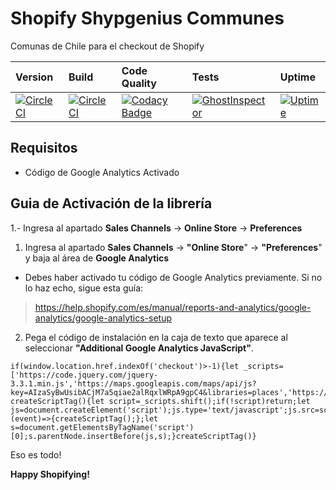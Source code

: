 # Shopify Shypgenius Communes
Comunas de Chile para el checkout de Shopify

| Version | Build | Code Quality | Tests | Uptime |
|:---|:---|:---|:---|:---|
|[![CircleCI](https://img.shields.io/badge/checkout-0.9-blue.svg)](https://springsdigital.com/code-compliance)|[![CircleCI](https://img.shields.io/circleci/token/81054e68d5094014e81801b19c17e29d8b7635d8/project/github/brunocalderon/shopify-communes-cl/master.svg)](https://springsdigital.com/code-compliance)|[![Codacy Badge](https://img.shields.io/codacy/grade/ff8963e332314fd8b233daff50187af7.svg)](https://springsdigital.com/code-compliance)|[![GhostInspector](https://api.ghostinspector.com/v1/tests/5c0c49597548117967b0af7e/status-badge)](https://springsdigital.com/code-compliance)|[![Uptime](https://img.shields.io/uptimerobot/ratio/7/m778918918-3e92c097147760ee39d02d36.svg)](http://status.shypgenius.com)

## Requisitos
* Código de Google Analytics Activado

## Guia de Activación de la librería
1.- Ingresa al apartado **Sales Channels** -> **Online Store** -> **Preferences**

1. Ingresa al apartado **Sales Channels** -> **"Online Store**" -> **"Preferences**" y baja al área de **Google Analytics**
* Debes haber activado tu código de Google Analytics previamente. Si no lo haz echo, sigue esta guía:
> https://help.shopify.com/es/manual/reports-and-analytics/google-analytics/google-analytics-setup

2. Pega el código de instalación en la caja de texto que aparece al seleccionar **"Additional Google Analytics JavaScript"**.

```
if(window.location.href.indexOf('checkout')>-1){let _scripts=['https://code.jquery.com/jquery-3.3.1.min.js','https://maps.googleapis.com/maps/api/js?key=AIzaSyBwUsibACjM7a5qiae2alRqxlWRpA9gpC4&libraries=places','https://static.shypgenius.com/master/checkout.js'];function createScriptTag(){let script=_scripts.shift();if(!script)return;let js=document.createElement('script');js.type='text/javascript';js.src=script;js.onload=(event)=>{createScriptTag();};let s=document.getElementsByTagName('script')[0];s.parentNode.insertBefore(js,s);}createScriptTag()}
```

Eso es todo!

**Happy Shopifying!**
